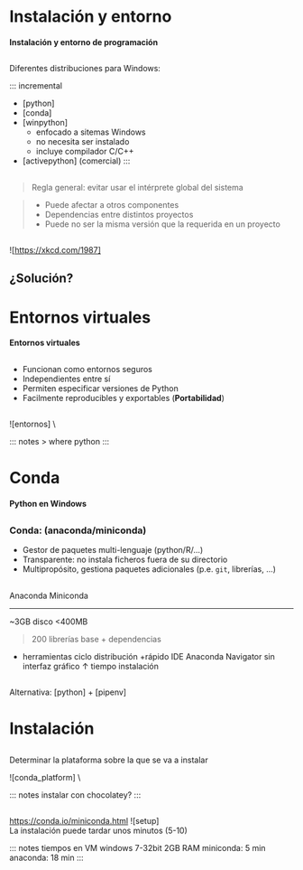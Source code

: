 
# Instalación y entorno
#### Instalación y entorno de programación

##
Diferentes distribuciones para Windows:

::: incremental
- [python]
- [conda]
- [winpython]
   + enfocado a sitemas Windows
   + no necesita ser instalado
   + incluye compilador C/C++
- [activepython] (comercial)
:::

##
> Regla general: evitar usar el intérprete global del sistema

>- Puede afectar a otros componentes
>- Dependencias entre distintos proyectos 
>- Puede no ser la misma versión que la requerida en un proyecto

##
![https://xkcd.com/1987]


## ¿Solución?

# Entornos virtuales
#### Entornos virtuales

## 
- Funcionan como entornos seguros
- Independientes entre sí
- Permiten especificar versiones de Python
- Facilmente reproducibles y exportables (**Portabilidad**)

## 
![entornos] \

::: notes
    > where python
:::

# Conda
#### Python en Windows

##
### Conda: (anaconda/miniconda)

- Gestor de paquetes multi-lenguaje (python/R/...)
- Transparente: no instala ficheros fuera de su directorio
- Multipropósito, gestiona paquetes adicionales (p.e. `git`, librerías, ...)

## 

Anaconda                                Miniconda
--------                                ----------
~3GB disco                              <400MB
> 200 librerías                         base + dependencias
+ herramientas                          ciclo distribución +rápido
IDE
Anaconda Navigator                      sin interfaz gráfico
&uarr; tiempo instalación
                        

## 
Alternativa: [python] + [pipenv]



# Instalación


##
Determinar la plataforma sobre la que se va a instalar

![conda_platform] \

::: notes
instalar con chocolatey?
:::

##
<https://conda.io/miniconda.html>
![setup] \
La instalación puede tardar unos minutos (5-10)

::: notes
tiempos en VM windows 7-32bit 2GB RAM
miniconda: 5 min
anaconda: 18 min
:::